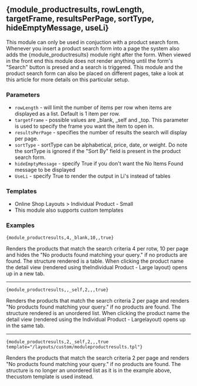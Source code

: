 ## {module_productresults, rowLength, targetFrame, resultsPerPage, sortType, hideEmptyMessage, useLi}

This module can only be used in conjuction with a product search form. Whenever you insert a product search form into a page the system also adds the {module_productresults} module right after the form. When viewed in the front end this module does not render anything until the form's "Search" button is presed and a search is triggered. This module and the product search form can also be placed on different pages, take a look at this article for more details on this particular setup.

### Parameters

* `rowLength` - will limit the number of items per row when items are displayed as a list. Default is 1 item per row.
* `targetFrame` - possible values are _blank, _self and _top. This parameter is used to specify the frame you want the item to open in.
* `resultsPerPage` - specifies the number of results the search will display per page.
* `sortType` - sortType can be alphabetical, price, date, or weight. Do note the sortType is ignored if the "Sort By" field is present in the product search form.
* `hideEmptyMessage` - specify True if you don't want the No Items Found message to be displayed
* `UseLi` - specify True to render the output in Li's instead of tables

### Templates

* Online Shop Layouts > Individual Product - Small
* This module also supports custom templates

### Examples

`{module_productresults,4,_blank,10,,true}`

Renders the products that match the search criteria 4 per rotw, 10 per page and hides the "No products found matching your query." if no products are found. The structure rendered is a table. When clicking the product name the detail view (rendered using theIndividual Product - Large layout) opens up in a new tab.

***

`{module_productresults,,_self,2,,,true}`

Renders the products that match the search criteria 2 per page and renders "No products found matching your query." if no products are found. The structure rendered is an unordered list. When clicking the product name the detail view (rendered using the Individual Product - Largelayout) opens up in the same tab.

***

`{module_productresults,2,_self,2,,,true template="/layouts/custom/moduleproductresults.tpl"}`

Renders the products that match the search criteria 2 per page and renders "No products found matching your query." if no products are found. The structure is no longer an unordered list as it is in the example above, thecustom template is used instead.

